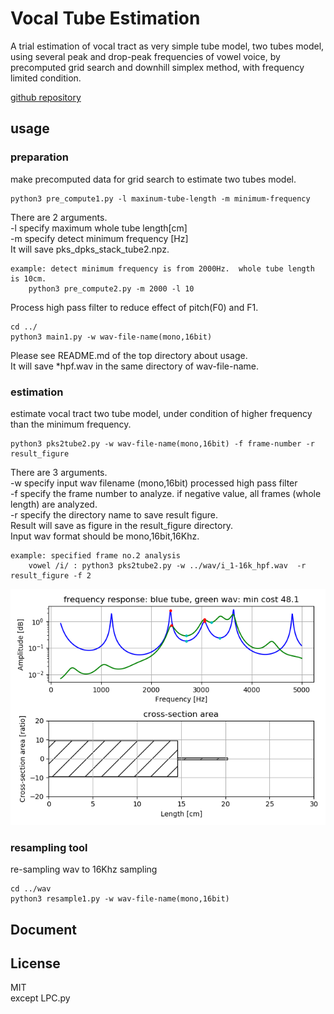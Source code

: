 # Vocal Tube Estimation   

A trial estimation of vocal tract as very simple tube model, two tubes model, 
using several peak and drop-peak frequencies of vowel voice, by precomputed grid search and downhill simplex method,
with frequency limited condition.  

[github repository](https://github.com/shun60s/Vocal-Tube-Estimation/Vocal-Tube-Estimation/)  

## usage    

### preparation   
make precomputed data for grid search to estimate two tubes model.  
```
python3 pre_compute1.py -l maxinum-tube-length -m minimum-frequency  
```
There are 2 arguments.  
-l specify maximum whole tube length[cm]  
-m specify detect minimum frequency [Hz]  
It will save pks_dpks_stack_tube2.npz.   

```
example: detect minimum frequency is from 2000Hz.  whole tube length is 10cm.  
    python3 pre_compute2.py -m 2000 -l 10  
```

Process high pass filter to reduce effect of pitch(F0) and F1.  
```
cd ../
python3 main1.py -w wav-file-name(mono,16bit)  
```
Please see README.md of the top directory about usage.  
It will save *hpf.wav in the same directory of wav-file-name.  


### estimation  
estimate vocal tract two tube model, under condition of higher frequency than the minimum frequency.  

```
python3 pks2tube2.py -w wav-file-name(mono,16bit) -f frame-number -r result_figure  
```
There are 3 arguments.  
-w specify input wav filename (mono,16bit) processed high pass filter  
-f specify the frame number to analyze. if negative value, all frames (whole length) are analyzed.  
-r specify the directory name to save result figure.  
Result will save as figure in the result_figure directory.  
Input wav format should be mono,16bit,16Khz.   
 
```
example: specified frame no.2 analysis  
    vowel /i/ : python3 pks2tube2.py -w ../wav/i_1-16k_hpf.wav  -r result_figure -f 2
```

![figure1](docs/i_1-16k_hpf_2.png)  

### resampling tool

re-sampling wav to 16Khz sampling  
```
cd ../wav
python3 resample1.py -w wav-file-name(mono,16bit)  
```

## Document  



## License    
MIT  
except LPC.py  


